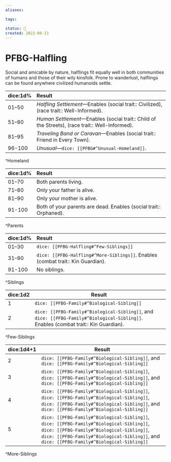 ```yaml
---
aliases:

tags:

status: 🌰
created: 2022-08-13
---
```

# PFBG-Halfling

Social and amicable by nature, halflings fit equally well in both communities of humans and those of their wily kinsfolk. Prone to wanderlust, halflings can be found anywhere civilized humanoids settle.

| dice:1d% | Result                                                                                          |
| -------- |:----------------------------------------------------------------------------------------------- |
| 01–50    | *Halfling Settlement*—Enables (social trait:: Civilized), (race trait:: Well-Informed).         |
| 51–80    | *Human Settlement*—Enables (social trait:: Child of the Streets), (race trait:: Well-Informed). |
| 81–95    | *Traveling Band or Caravan*—Enables (social trait:: Friend in Every Town).                      |
| 96-100   | *Unusual*—`dice: [[PFBG#^Unusual-Homeland]]`.                                                   |
^Homeland

| dice:1d% | Result                                                            |
| -------- |:----------------------------------------------------------------- |
| 01–70    | Both parents living.                                              |
| 71–80    | Only your father is alive.                                        |
| 81–90    | Only your mother is alive.                                        |
| 91-100   | Both of your parents are dead. Enables (social trait:: Orphaned). |
^Parents

| dice:1d% | Result                                                                           |
| -------- |:-------------------------------------------------------------------------------- |
| 01–30    | `dice: [[PFBG-Halfling#^Few-Siblings]]`                                          |
| 31–90    | `dice: [[PFBG-Halfling#^More-Siblings]]`. Enables (combat trait:: Kin Guardian). |
| 91-100   | No siblings.                                                                     |
^Siblings

| dice:1d2 | Result                                                                                                                 |
| -------- | ---------------------------------------------------------------------------------------------------------------------- |
| 1        | `dice: [[PFBG-Family#^Biological-Sibling]]`                                                                                   |
| 2        | `dice: [[PFBG-Family#^Biological-Sibling]]`, and `dice: [[PFBG-Family#^Biological-Sibling]]`. Enables (combat trait:: Kin Guardian). |
^Few-Siblings

| dice:1d4+1 | Result                                                                                                                                                                                           |
| ---------- | ------------------------------------------------------------------------------------------------------------------------------------------------------------------------------------------------ |
| 2          | `dice: [[PFBG-Family#^Biological-Sibling]]`, and `dice: [[PFBG-Family#^Biological-Sibling]]`                                                                                                                   |
| 3          | `dice: [[PFBG-Family#^Biological-Sibling]]`, `dice: [[PFBG-Family#^Biological-Sibling]]`, and `dice: [[PFBG-Family#^Biological-Sibling]]`                                                                             |
| 4          | `dice: [[PFBG-Family#^Biological-Sibling]]`, `dice: [[PFBG-Family#^Biological-Sibling]]`, `dice: [[PFBG-Family#^Biological-Sibling]]`, and `dice: [[PFBG-Family#^Biological-Sibling]]`                                       |
| 5          | `dice: [[PFBG-Family#^Biological-Sibling]]`, `dice: [[PFBG-Family#^Biological-Sibling]]`, `dice: [[PFBG-Family#^Biological-Sibling]]`, `dice: [[PFBG-Family#^Biological-Sibling]]`, and `dice: [[PFBG-Family#^Biological-Sibling]]` |
^More-Siblings
